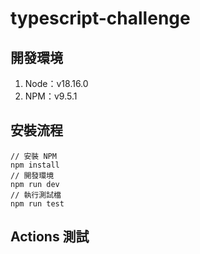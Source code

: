 # typescript-challenge

## 開發環境

1. Node：v18.16.0
2. NPM：v9.5.1

## 安裝流程

```
// 安裝 NPM
npm install
// 開發環境
npm run dev
// 執行測試檔
npm run test
```

## Actions 測試
